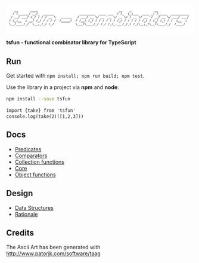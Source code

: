 ![alt](splash.png)                                            

**tsfun - functional combinator library for TypeScript**

## Run

Get started with `npm install; npm run build; npm test`.

Use the library in a project via **npm** and **node**:

```bash
npm install --save tsfun
```

```
import {take} from 'tsfun'
console.log(take(2)([1,2,3]))
```

## Docs

* [Predicates](doc/predicates.md)
* [Comparators](doc/comparators.md)
* [Collection functions](doc/coll.md)
* [Core](doc/core.md)
* [Object functions](doc/objects.md)

## Design

* [Data Structures](doc/structures.md)
* [Rationale](doc/design.md) 
 
## Credits 
 
The Ascii Art has been generated with http://www.patorjk.com/software/taag



